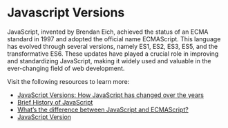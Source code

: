 # Javascript Versions

JavaScript, invented by Brendan Eich, achieved the status of an ECMA standard in 1997 and adopted the official name ECMAScript. This language has evolved through several versions, namely ES1, ES2, ES3, ES5, and the transformative ES6. These updates have played a crucial role in improving and standardizing JavaScript, making it widely used and valuable in the ever-changing field of web development.

Visit the following resources to learn more:

- [JavaScript Versions: How JavaScript has changed over the years](https://www.educative.io/blog/javascript-versions-history)
- [Brief History of JavaScript](https://roadmap.sh/guides/history-of-javascript)
- [What’s the difference between JavaScript and ECMAScript?](https://www.freecodecamp.org/news/whats-the-difference-between-javascript-and-ecmascript-cba48c73a2b5/)
- [JavaScript Version](https://www.w3schools.com/js/js_versions.asp)